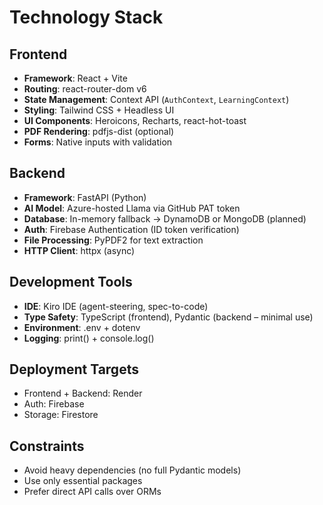 # Technology Stack

## Frontend
- **Framework**: React + Vite
- **Routing**: react-router-dom v6
- **State Management**: Context API (`AuthContext`, `LearningContext`)
- **Styling**: Tailwind CSS + Headless UI
- **UI Components**: Heroicons, Recharts, react-hot-toast
- **PDF Rendering**: pdfjs-dist (optional)
- **Forms**: Native inputs with validation

## Backend
- **Framework**: FastAPI (Python)
- **AI Model**: Azure-hosted Llama via GitHub PAT token
- **Database**: In-memory fallback → DynamoDB or MongoDB (planned)
- **Auth**: Firebase Authentication (ID token verification)
- **File Processing**: PyPDF2 for text extraction
- **HTTP Client**: httpx (async)

## Development Tools
- **IDE**: Kiro IDE (agent-steering, spec-to-code)
- **Type Safety**: TypeScript (frontend), Pydantic (backend – minimal use)
- **Environment**: .env + dotenv
- **Logging**: print() + console.log()

## Deployment Targets
- Frontend + Backend: Render
- Auth: Firebase
- Storage: Firestore

## Constraints
- Avoid heavy dependencies (no full Pydantic models)
- Use only essential packages
- Prefer direct API calls over ORMs